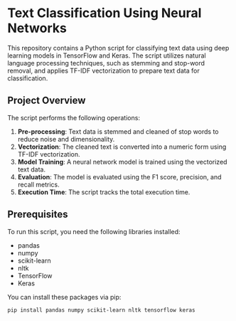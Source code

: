 # Text Classification Using Neural Networks

This repository contains a Python script for classifying text data using deep learning models in TensorFlow and Keras. The script utilizes natural language processing techniques, such as stemming and stop-word removal, and applies TF-IDF vectorization to prepare text data for classification.

## Project Overview

The script performs the following operations:
1. **Pre-processing**: Text data is stemmed and cleaned of stop words to reduce noise and dimensionality.
2. **Vectorization**: The cleaned text is converted into a numeric form using TF-IDF vectorization.
3. **Model Training**: A neural network model is trained using the vectorized text data.
4. **Evaluation**: The model is evaluated using the F1 score, precision, and recall metrics.
5. **Execution Time**: The script tracks the total execution time.

## Prerequisites

To run this script, you need the following libraries installed:
- pandas
- numpy
- scikit-learn
- nltk
- TensorFlow
- Keras

You can install these packages via pip:
```bash
pip install pandas numpy scikit-learn nltk tensorflow keras
